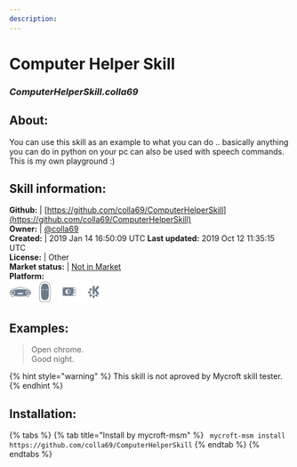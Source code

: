 ```yaml
--- 
description: 
---
```


# Computer Helper Skill  
### _ComputerHelperSkill.colla69_  
## About:  
You can use this skill as an example to what you can do .. basically anything you can do in python on your pc can also be used with speech commands. This is my own playground :)

## Skill information:  
**Github:** | [https://github.com/colla69/ComputerHelperSkill](https://github.com/colla69/ComputerHelperSkill)  
**Owner:** | [@colla69](https://github.com/colla69)  
**Created:** | 2019 Jan 14 16:50:09 UTC  **Last updated:** 2019 Oct 12 11:35:15 UTC  
**License:** | Other  
**Market status:** | [Not in Market](https://market.mycroft.ai/skill/)  
**Platform:**  
 ![](../.gitbook/assets/mark-1-icon.png)  ![](../.gitbook/assets/mark-2-icon.png)  ![](../.gitbook/assets/picroft-icon.png)  ![](../.gitbook/assets/kde.png)   
## Examples:  
> Open chrome.  
> Good night.  
  
{% hint style="warning" %}
This skill is not aproved by Mycroft skill tester.
{% endhint %}
    
## Installation:  
{% tabs %}
{% tab title="Install by mycroft-msm" %}
``` mycroft-msm install https://github.com/colla69/ComputerHelperSkill```
{% endtab %}
  {% endtabs %}
  